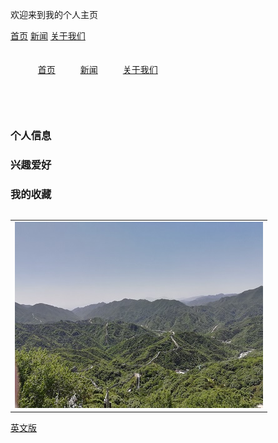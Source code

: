 欢迎来到我的个人主页


<html>
	<head>
		<meta charset="UTF-8">
		<title>导航栏</title>
	</head>
	<body>
		<nav>
			<a href="#">首页</a>
			<a href="#">新闻</a>
			<a href="#">关于我们</a>
		</nav>
	</body>
</html>



<html>
	<head>
		<meta charset="utf-8" />
		<title></title>
		<style>
			ul{
				height: 100px;
				width:100%;
				list-style-type: none; //取消无序列表的固定样式
			}
			ul li{
				float:left;
				margin: 20px;  //设置三个元素的外间距
			}
		</style>
	</head>
	<body>
		<ul>
			<li><a href="/index.html">首页<a></li>
			<li><a href="/index.html">新闻<a></li>
			<li><a href="/index.html">关于我们<a></li>
		</ul>
	</body>
</html>



### 个人信息

### 兴趣爱好

### 我的收藏

<table border="0">
<table border="0">
  <tr>
    <td width="100%">
      <img src="/image/changcheng.jpg" width="100%">
    </td>
  </tr>
</table>

<a href="/index-en.html">英文版</a>

